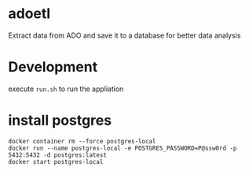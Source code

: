 # adoetl
Extract data from ADO and save it to a database for better data analysis

# Development
execute `run.sh` to run the appliation

# install postgres
```
docker container rm --force postgres-local
docker run --name postgres-local -e POSTGRES_PASSWORD=P@ssw0rd -p 5432:5432 -d postgres:latest
docker start postgres-local
```

